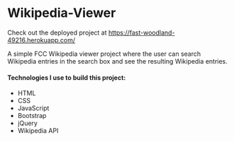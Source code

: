 # Wikipedia-Viewer

Check out the deployed project at https://fast-woodland-49216.herokuapp.com/

A simple FCC  Wikipedia viewer project where the user can search Wikipedia entries in the search box and see the resulting Wikipedia entries. 

#### Technologies I use to build this project:
* HTML
* CSS
* JavaScript
* Bootstrap
* jQuery
* Wikipedia API
